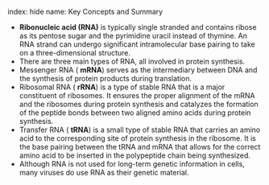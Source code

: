 index: hide
name: Key Concepts and Summary

  *  **Ribonucleic acid (RNA)** is typically single stranded and contains ribose as its pentose sugar and the pyrimidine uracil instead of thymine. An RNA strand can undergo significant intramolecular base pairing to take on a three-dimensional structure.
  * There are three main types of RNA, all involved in protein synthesis.
  * Messenger RNA ( **mRNA**) serves as the intermediary between DNA and the synthesis of protein products during translation.
  * Ribosomal RNA ( **rRNA**) is a type of stable RNA that is a major constituent of ribosomes. It ensures the proper alignment of the mRNA and the ribosomes during protein synthesis and catalyzes the formation of the peptide bonds between two aligned amino acids during protein synthesis.
  * Transfer RNA ( **tRNA**) is a small type of stable RNA that carries an amino acid to the corresponding site of protein synthesis in the ribosome. It is the base pairing between the tRNA and mRNA that allows for the correct amino acid to be inserted in the polypeptide chain being synthesized.
  * Although RNA is not used for long-term genetic information in cells, many viruses do use RNA as their genetic material.
